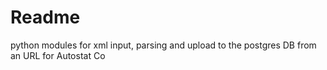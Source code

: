 # Readme

python modules for xml input, parsing and upload to the postgres DB from an URL for Autostat Co
